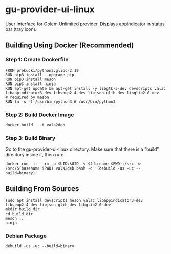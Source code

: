 # gu-provider-ui-linux

User Interface for Golem Unlimited provider. Displays appindicator in status bar (tray icon).

## Building Using Docker (Recommended)

### Step 1: Create Dockerfile

```
FROM prekucki/python3:glibc-2.19
RUN pip3 install --upgrade pip
RUN pip3 install meson
RUN pip3 install ninja
RUN apt-get update && apt-get install -y libgtk-3-dev devscripts valac libappindicator3-dev libsoup2.4-dev libjson-glib-dev libglib2.0-dev
# required by meson
RUN ln -s -f /usr/bin/python3.6 /usr/bin/python3
```

### Step 2: Build Docker Image

`docker build . -t vala2deb`

### Step 3: Build Binary

Go to the gu-provider-ui-linux directory. Make sure that there is a "build" directory inside it, then run:

`docker run -it --rm -u $UID:$UID -v $(dirname $PWD):/src -w /src/$(basename $PWD) vala2deb bash -c '(debuild -us -uc --build=binary)'`

## Building From Sources

```
sudo apt install devscripts meson valac libappindicator3-dev libsoup2.4-dev libjson-glib-dev libglib2.0-dev
mkdir build_dir
cd build_dir
meson ..
ninja
```

### Debian Package

```
debuild -us -uc --build=binary
```
